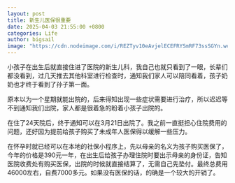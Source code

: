 ```yaml
---
layout: post
title: 新生儿医保很重要
date: 2025-04-03 21:55:00 +0800
categories: Life
author: bigsail
image: "https://cdn.nodeimage.com/i/REZTyv10eAvjelECEFRYSmRF73ssSGYn.webp"
---
```

小孩子在出生后就直接住进了医院的新生儿科，我自己也就只看到了一眼，长辈们都没看到，过几天推去其他科室进行检查时，通知我们家人可以陪同看着，孩子奶奶也才终于看到了孙子第一面。

原本以为一个星期就能出院的，后来得知出现一些症状需要进行治疗，所以迟迟等不到通知我们出院，家人都是很着急的盼着小孩子出院的。

在住了24天院后，终于通知可以在3月21日出院了。我之前一直挺担心住院费用的问题，还好因为提前给孩子购买了未成年人医保得以缓解一些压力。

在怀孕时就已经可以在本地的社保小程序上，先以母亲的名义为孩子购买医保了，今年的价格是390元一年，在出生后给孩子办理住院时要出示母亲的身份证，告知医院收费处有购买医保，出院的时候就直接结算了，无需自己先垫付。最终总费用46000左右，自费7000多元。如果没有医保的话，的确是一个较大的开销了。
